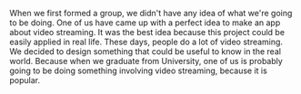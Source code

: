 When we first formed a group, we didn't have any idea of what we're going to be doing. 
 One of us have came up with a perfect idea to make an app about video streaming.
It was the best idea because this project could be easily applied in real life. These days, people do a lot of video streaming.
 We decided to design something that could be useful to know in the real world. 
 Because when we graduate from University, one of us is probably going to be doing something involving video streaming, because it is popular.